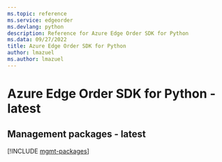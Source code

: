 ```yaml
---
ms.topic: reference
ms.service: edgeorder
ms.devlang: python
description: Reference for Azure Edge Order SDK for Python
ms.data: 09/27/2022
title: Azure Edge Order SDK for Python
author: lmazuel
ms.author: lmazuel
---
```

# Azure Edge Order SDK for Python - latest

## Management packages - latest
[!INCLUDE [mgmt-packages](edge-order-mgmt-index.md)]